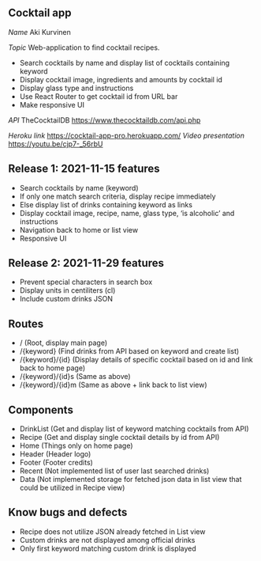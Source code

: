 ## Cocktail app

_Name_
Aki Kurvinen

_Topic_
Web-application to find cocktail recipes.

- Search cocktails by name and display list of cocktails containing keyword
- Display cocktail image, ingredients and amounts by cocktail id
- Display glass type and instructions
- Use React Router to get cocktail id from URL bar
- Make responsive UI

_API_
TheCocktailDB
https://www.thecocktaildb.com/api.php

_Heroku link_
https://cocktail-app-pro.herokuapp.com/
_Video presentation_
https://youtu.be/cjp7-_56rbU

## Release 1: 2021-11-15 features

- Search cocktails by name (keyword)
- If only one match search criteria, display recipe immediately
- Else display list of drinks containing keyword as links
- Display cocktail image, recipe, name, glass type, ‘is alcoholic’ and instructions
- Navigation back to home or list view
- Responsive UI

## Release 2: 2021-11-29 features

- Prevent special characters in search box
- Display units in centiliters (cl)
- Include custom drinks JSON

## Routes

- / (Root, display main page)
- /{keyword} (Find drinks from API based on keyword and create list)
- /{keyword}/{id} (Display details of specific cocktail based on id and link back to home page)
- /{keyword}/{id}s (Same as above)
- /{keyword}/{id}m (Same as above + link back to list view)

## Components

- DrinkList (Get and display list of keyword matching cocktails from API)
- Recipe (Get and display single cocktail details by id from API)
- Home (Things only on home page)
- Header (Header logo)
- Footer (Footer credits)
- Recent (Not implemented list of user last searched drinks)
- Data (Not implemented storage for fetched json data in list view that could be utilized in Recipe view)

## Know bugs and defects

- Recipe does not utilize JSON already fetched in List view
- Custom drinks are not displayed among official drinks
- Only first keyword matching custom drink is displayed
